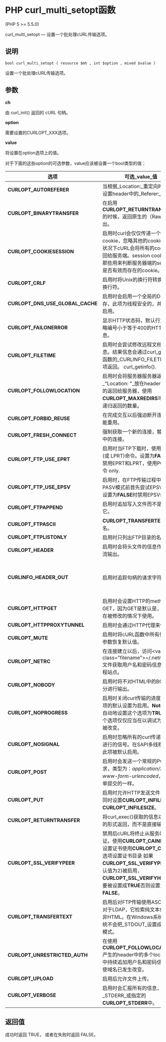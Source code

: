 # PHP curl_multi_setopt函数



(PHP 5 &gt;= 5.5.0)

curl_multi_setopt — 设置一个批处理cURL传输选项。

## 说明

```
bool curl_multi_setopt ( resource $mh , int $option , mixed $value )

```

设置一个批处理cURL传输选项。

## 参数

**ch**

由 curl_init() 返回的 cURL 句柄。

**option**

需要设置的CURLOPT_XXX选项。

**value**

将设置在option选项上的值。

对于下面的这些option的可选参数，value应该被设置一个bool类型的值：

| 选项 | 可选_value_值 | 备注 |
| --- | --- | --- |
| **CURLOPT_AUTOREFERER** | 当根据_Location:_重定向时，自动设置header中的_Referer:_信息。 |
| **CURLOPT_BINARYTRANSFER** | 在启用**CURLOPT_RETURNTRANSFER**的时候，返回原生的（Raw）输出。 |
| **CURLOPT_COOKIESESSION** | 启用时curl会仅仅传递一个session cookie，忽略其他的cookie，默认状况下cURL会将所有的cookie返回给服务端。session cookie是指那些用来判断服务器端的session是否有效而存在的cookie。 |
| **CURLOPT_CRLF** | 启用时将Unix的换行符转换成回车换行符。 |
| **CURLOPT_DNS_USE_GLOBAL_CACHE** | 启用时会启用一个全局的DNS缓存，此项为线程安全的，并且默认启用。 |
| **CURLOPT_FAILONERROR** | 显示HTTP状态码，默认行为是忽略编号小于等于400的HTTP信息。 |
| **CURLOPT_FILETIME** | 启用时会尝试修改远程文档中的信息。结果信息会通过curl_getinfo()函数的_CURLINFO_FILETIME_选项返回。 curl_getinfo(). |
| **CURLOPT_FOLLOWLOCATION** | 启用时会将服务器服务器返回的_"Location: "_放在header中递归的返回给服务器，使用**CURLOPT_MAXREDIRS**可以限定递归返回的数量。 |
| **CURLOPT_FORBID_REUSE** | 在完成交互以后强迫断开连接，不能重用。 |
| **CURLOPT_FRESH_CONNECT** | 强制获取一个新的连接，替代缓存中的连接。 |
| **CURLOPT_FTP_USE_EPRT** | 启用时当FTP下载时，使用EPRT (或 LPRT)命令。设置为**FALSE**时禁用EPRT和LPRT，使用PORT命令 only. |
| **CURLOPT_FTP_USE_EPSV** | 启用时，在FTP传输过程中回复到PASV模式前首先尝试EPSV命令。设置为**FALSE**时禁用EPSV命令。 |
| **CURLOPT_FTPAPPEND** | 启用时追加写入文件而不是覆盖它。 |
| **CURLOPT_FTPASCII** | **CURLOPT_TRANSFERTEXT**的别名。 |
| **CURLOPT_FTPLISTONLY** | 启用时只列出FTP目录的名字。 |
| **CURLOPT_HEADER** | 启用时会将头文件的信息作为数据流输出。 |
| **CURLINFO_HEADER_OUT** | 启用时追踪句柄的请求字符串。 | 从 PHP 5.1.3 开始可用。**CURLINFO_**前缀是故意的(intentional)。 |
| **CURLOPT_HTTPGET** | 启用时会设置HTTP的method为GET，因为GET是默认是，所以只在被修改的情况下使用。 |
| **CURLOPT_HTTPPROXYTUNNEL** | 启用时会通过HTTP代理来传输。 |
| **CURLOPT_MUTE** | 启用时将cURL函数中所有修改过的参数恢复默认值。 |
| **CURLOPT_NETRC** | 在连接建立以后，访问&lt;var class="filename"&gt;~/.netrc&lt;/var&gt;文件获取用户名和密码信息连接远程站点。 |
| **CURLOPT_NOBODY** | 启用时将不对HTML中的BODY部分进行输出。 |
| **CURLOPT_NOPROGRESS** | 启用时关闭curl传输的进度条，此项的默认设置为启用。**Note**: PHP自动地设置这个选项为**TRUE**，这个选项仅仅应当在以调试为目的时被改变。|
| **CURLOPT_NOSIGNAL** | 启用时忽略所有的curl传递给php进行的信号。在SAPI多线程传输时此项被默认启用。 | cURL 7.10时被加入。 |
| **CURLOPT_POST** | 启用时会发送一个常规的POST请求，类型为：_application/x-www-form-urlencoded_，就像表单提交的一样。 |
| **CURLOPT_PUT** | 启用时允许HTTP发送文件，必须同时设置**CURLOPT_INFILE**和**CURLOPT_INFILESIZE**。 |
| **CURLOPT_RETURNTRANSFER** | 将curl_exec()获取的信息以文件流的形式返回，而不是直接输出。 |
| **CURLOPT_SSL_VERIFYPEER** | 禁用后cURL将终止从服务端进行验证。使用**CURLOPT_CAINFO**选项设置证书使用**CURLOPT_CAPATH**选项设置证书目录 如果**CURLOPT_SSL_VERIFYPEER**(默认值为2)被启用，**CURLOPT_SSL_VERIFYHOST**需要被设置成**TRUE**否则设置为**FALSE**。 | 自cURL 7.10开始默认为**TRUE**。从cURL 7.10开始默认绑定安装。 |
| **CURLOPT_TRANSFERTEXT** | 启用后对FTP传输使用ASCII模式。对于LDAP，它检索纯文本信息而非HTML。在Windows系统上，系统不会把_STDOUT_设置成binary模式。 |
| **CURLOPT_UNRESTRICTED_AUTH** | 在使用**CURLOPT_FOLLOWLOCATION**产生的header中的多个locations中持续追加用户名和密码信息，即使域名已发生改变。 |
| **CURLOPT_UPLOAD** | 启用后允许文件上传。 |
| **CURLOPT_VERBOSE** | 启用时会汇报所有的信息，存放在_STDERR_或指定的**CURLOPT_STDERR**中。 |

## 返回值

成功时返回 TRUE， 或者在失败时返回 FALSE。


